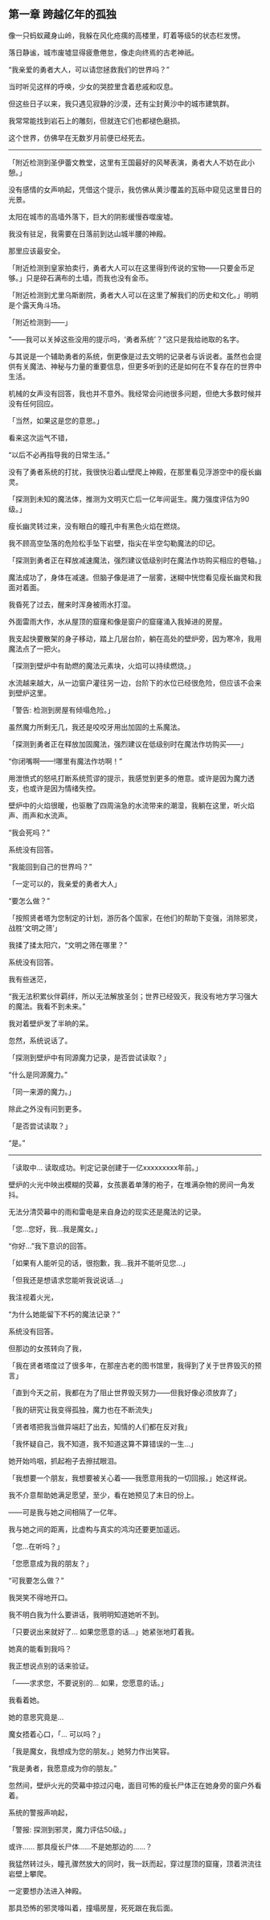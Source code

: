 ## 第一章 跨越亿年的孤独

像一只蚂蚁藏身山岭，我躲在风化疮痍的高楼里，盯着等级5的状态栏发愣。

落日静谧，城市废墟显得疲惫倦怠，像走向终焉的古老神祇。

“我亲爱的勇者大人，可以请您拯救我们的世界吗？”

当时听见这样的呼唤，少女的哭腔里含着悲戚和叹息。

但这些日子以来，我只遇见寂静的沙漠，还有尘封黄沙中的城市建筑群。

我常常能找到岩石上的雕刻，但就连它们也都褪色磨损。

这个世界，仿佛早在无数岁月前便已经死去。

---

「附近检测到圣伊蕾文教堂，这里有王国最好的风琴表演，勇者大人不妨在此小憩。」

没有感情的女声响起，凭借这个提示，我仿佛从黄沙覆盖的瓦砾中窥见这里昔日的光景。

太阳在城市的高墙外落下，巨大的阴影缓慢吞噬废墟。

我没有驻足，我需要在日落前到达山城半腰的神殿。

那里应该最安全。

「附近检测到皇家拍卖行，勇者大人可以在这里得到传说的宝物——只要金币足够。」只是碎石满布的土墙，而我也没有金币。

「附近检测到尤里乌斯剧院，勇者大人可以在这里了解我们的历史和文化。」明明是个露天角斗场。

「附近检测到——」

“——我可以关掉这些没用的提示吗，‘勇者系统’？”这只是我给祂取的名字。

与其说是一个辅助勇者的系统，倒更像是过去文明的记录者与诉说者。虽然也会提供有关魔法、神秘与力量的重要信息，但更多听到的还是如何在不复存在的世界中生活。

机械的女声没有回答，我也并不意外。我经常会问祂很多问题，但绝大多数时候并没有任何回应。

「当然，如果这是您的意思。」

看来这次运气不错，

“以后不必再指导我的日常生活。”

没有了勇者系统的打扰，我很快沿着山壁爬上神殿，在那里看见浮游空中的瘦长幽灵。

「探测到未知的魔法体，推测为文明灭亡后一亿年间诞生。魔力强度评估为90级。」

瘦长幽灵转过来，没有眼白的瞳孔中有黑色火焰在燃烧。

我不顾高空坠落的危险松手坠下岩壁，指尖在半空勾勒魔法的印记。

「探测到勇者正在释放减速魔法，强烈建议低级别时在魔法作坊购买相应的卷轴。」

魔法成功了，身体在减速。但脑子像是进了一层雾，迷糊中恍惚看见瘦长幽灵和我面对着面。

我昏死了过去，醒来时浑身被雨水打湿。

外面雷雨大作，水从屋顶的窟窿和像是窗户的窟窿涌入我掉进的房屋。

我支起快要散架的身子移动，踏上几层台阶，躺在高处的壁炉旁，因为寒冷，我用魔法点了一把火。

「探测到壁炉中有助燃的魔法元素块，火焰可以持续燃烧。」

水流越来越大，从一边窗户灌往另一边，台阶下的水位已经很危险，但应该不会来到壁炉这里。

「警告: 检测到房屋有倾塌危险。」

虽然魔力所剩无几，我还是咬咬牙用出加固的土系魔法。

「探测到勇者正在释放加固魔法，强烈建议在低级别时在魔法作坊购买——」

“你闭嘴啊——!哪里有魔法作坊啊！”

用泄愤式的怒吼打断系统荒谬的提示，我感觉到更多的倦意。或许是因为魔力透支，也或许是因为情绪失控。

壁炉中的火焰很暖，也驱散了四周湍急的水流带来的潮湿，我躺在这里，听火焰声、雨声和水流声。

“我会死吗？”

系统没有回答。

“我能回到自己的世界吗？”

「一定可以的，我亲爱的勇者大人」

“要怎么做？”

「按照贤者塔为您制定的计划，游历各个国家，在他们的帮助下变强，消除邪灵，战胜‘文明之筛’」

我揉了揉太阳穴，“文明之筛在哪里？”

系统没有回答。

我有些迷茫，

“我无法积累伙伴羁绊，所以无法解放圣剑；世界已经毁灭，我没有地方学习强大的魔法。我看不到未来。”

我对着壁炉发了半晌的呆。

忽然，系统说话了。

「探测到壁炉中有同源魔力记录，是否尝试读取？」

“什么是同源魔力。”

「同一来源的魔力。」

除此之外没有问到更多。

「是否尝试读取？」

“是。”

---

「读取中... 读取成功。判定记录创建于一亿xxxxxxxxx年前。」

壁炉的火光中映出模糊的荧幕，女孩裹着单薄的袍子，在堆满杂物的房间一角发抖。

无法分清荧幕中的雨和雷电是来自身边的现实还是魔法的记录。

「您...您好，我...我是魔女。」

“你好...”我下意识的回答。

「如果有人能听见的话，很抱歉，我...我并不能听见您...」

「但我还是想请求您能听我说说话...」

我注视着火光，

“为什么她能留下不朽的魔法记录？”

系统没有回答。

但那边的女孩转向了我，

「我在贤者塔度过了很多年，在那座古老的图书馆里，我得到了关于世界毁灭的预言」

「直到今天之前，我都在为了阻止世界毁灭努力——但我好像必须放弃了」

「我的研究让我变得孤独，魔力也在不断流失」

「贤者塔把我当做异端赶了出去，知情的人们都在反对我」

「我怀疑自己，我不知道，我不知道这算不算错误的一生...」

她开始呜咽，抓起袍子去擦拭眼泪。

「我想要一个朋友，我想要被关心着——我愿意用我的一切回报。」她这样说。

我不介意帮助她满足愿望，至少，看在她预见了末日的份上。

——可是我与她之间相隔了一亿年。

我与她之间的距离，比虚构与真实的鸿沟还要更加遥远。

「您...在听吗？」

「您愿意成为我的朋友？」

“可我要怎么做？”

我哭笑不得地开口。

我不明白我为什么要讲话，我明明知道她听不到。

「只要说出来就好了... 如果您愿意的话...」她紧张地盯着我。

她真的能看到我吗？

我正想说点别的话来验证。

「——求求您，不要说别的... 如果，您愿意的话。」

我看着她。

她的意思究竟是...

魔女捂着心口，「... 可以吗？」

「我是魔女，我想成为您的朋友。」她努力作出笑容。

“我是勇者，我愿意成为你的朋友。”

忽然间，壁炉火光的荧幕中掠过闪电，面目可怖的瘦长尸体正在她身旁的窗户外看着。

系统的警报声响起，

「警报: 探测到邪灵，魔力评估50级。」

或许…… 那具瘦长尸体……不是她那边的……？

我猛然转过头，瞳孔骤然放大的同时，我一跃而起，穿过屋顶的窟窿，顶着洪流往岩壁上攀爬。

一定要想办法进入神殿。

那具恐怖的邪灵嚎叫着，撞塌房屋，死死跟在我后面。